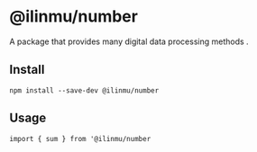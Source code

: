 # @ilinmu/number
A package that provides many digital data processing methods .

## Install
`npm install --save-dev @ilinmu/number`

## Usage
`import { sum } from '@ilinmu/number`